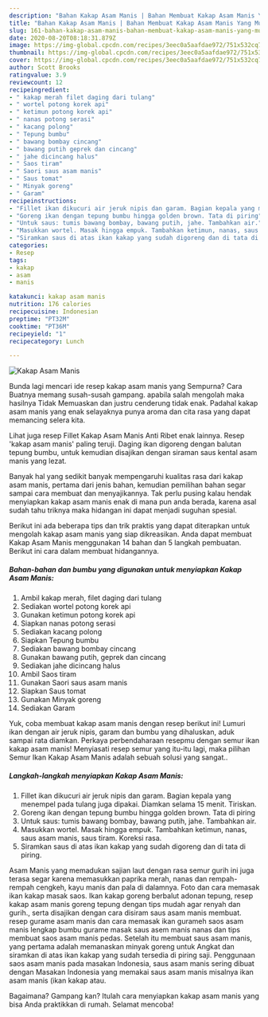 ```yaml
---
description: "Bahan Kakap Asam Manis | Bahan Membuat Kakap Asam Manis Yang Mudah Dan Praktis"
title: "Bahan Kakap Asam Manis | Bahan Membuat Kakap Asam Manis Yang Mudah Dan Praktis"
slug: 161-bahan-kakap-asam-manis-bahan-membuat-kakap-asam-manis-yang-mudah-dan-praktis
date: 2020-08-20T08:18:31.879Z
image: https://img-global.cpcdn.com/recipes/3eec0a5aafdae972/751x532cq70/kakap-asam-manis-foto-resep-utama.jpg
thumbnail: https://img-global.cpcdn.com/recipes/3eec0a5aafdae972/751x532cq70/kakap-asam-manis-foto-resep-utama.jpg
cover: https://img-global.cpcdn.com/recipes/3eec0a5aafdae972/751x532cq70/kakap-asam-manis-foto-resep-utama.jpg
author: Scott Brooks
ratingvalue: 3.9
reviewcount: 12
recipeingredient:
- " kakap merah filet daging dari tulang"
- " wortel potong korek api"
- " ketimun potong korek api"
- " nanas potong serasi"
- " kacang polong"
- " Tepung bumbu"
- " bawang bombay cincang"
- " bawang putih geprek dan cincang"
- " jahe dicincang halus"
- " Saos tiram"
- " Saori saus asam manis"
- " Saus tomat"
- " Minyak goreng"
- " Garam"
recipeinstructions:
- "Fillet ikan dikucuri air jeruk nipis dan garam. Bagian kepala yang menempel pada tulang juga dipakai. Diamkan selama 15 menit. Tiriskan."
- "Goreng ikan dengan tepung bumbu hingga golden brown. Tata di piring"
- "Untuk saus: tumis bawang bombay, bawang putih, jahe. Tambahkan air."
- "Masukkan wortel. Masak hingga empuk. Tambahkan ketimun, nanas, saus asam manis, saus tiram. Koreksi rasa."
- "Siramkan saus di atas ikan kakap yang sudah digoreng dan di tata di piring."
categories:
- Resep
tags:
- kakap
- asam
- manis

katakunci: kakap asam manis 
nutrition: 176 calories
recipecuisine: Indonesian
preptime: "PT32M"
cooktime: "PT36M"
recipeyield: "1"
recipecategory: Lunch

---
```



![Kakap Asam Manis](https://img-global.cpcdn.com/recipes/3eec0a5aafdae972/751x532cq70/kakap-asam-manis-foto-resep-utama.jpg)

Bunda lagi mencari ide resep kakap asam manis yang Sempurna? Cara Buatnya memang susah-susah gampang. apabila salah mengolah maka hasilnya Tidak Memuaskan dan justru cenderung tidak enak. Padahal kakap asam manis yang enak selayaknya punya aroma dan cita rasa yang dapat memancing selera kita.

Lihat juga resep Fillet Kakap Asam Manis Anti Ribet enak lainnya. Resep &#39;kakap asam manis&#39; paling teruji. Daging ikan digoreng dengan balutan tepung bumbu, untuk kemudian disajikan dengan siraman saus kental asam manis yang lezat.

Banyak hal yang sedikit banyak mempengaruhi kualitas rasa dari kakap asam manis, pertama dari jenis bahan, kemudian pemilihan bahan segar sampai cara membuat dan menyajikannya. Tak perlu pusing kalau hendak menyiapkan kakap asam manis enak di mana pun anda berada, karena asal sudah tahu triknya maka hidangan ini dapat menjadi suguhan spesial.


Berikut ini ada beberapa tips dan trik praktis yang dapat diterapkan untuk mengolah kakap asam manis yang siap dikreasikan. Anda dapat membuat Kakap Asam Manis menggunakan 14 bahan dan 5 langkah pembuatan. Berikut ini cara dalam membuat hidangannya.

<!--inarticleads1-->

##### Bahan-bahan dan bumbu yang digunakan untuk menyiapkan Kakap Asam Manis:

1. Ambil  kakap merah, filet daging dari tulang
1. Sediakan  wortel potong korek api
1. Gunakan  ketimun potong korek api
1. Siapkan  nanas potong serasi
1. Sediakan  kacang polong
1. Siapkan  Tepung bumbu
1. Sediakan  bawang bombay cincang
1. Gunakan  bawang putih, geprek dan cincang
1. Sediakan  jahe dicincang halus
1. Ambil  Saos tiram
1. Gunakan  Saori saus asam manis
1. Siapkan  Saus tomat
1. Gunakan  Minyak goreng
1. Sediakan  Garam


Yuk, coba membuat kakap asam manis dengan resep berikut ini! Lumuri ikan dengan air jeruk nipis, garam dan bumbu yang dihaluskan, aduk sampai rata diamkan. Perkaya perbendaharaan resepmu dengan semur ikan kakap asam manis! Menyiasati resep semur yang itu-itu lagi, maka pilihan Semur Ikan Kakap Asam Manis adalah sebuah solusi yang sangat.. 

<!--inarticleads2-->

##### Langkah-langkah menyiapkan Kakap Asam Manis:

1. Fillet ikan dikucuri air jeruk nipis dan garam. Bagian kepala yang menempel pada tulang juga dipakai. Diamkan selama 15 menit. Tiriskan.
1. Goreng ikan dengan tepung bumbu hingga golden brown. Tata di piring
1. Untuk saus: tumis bawang bombay, bawang putih, jahe. Tambahkan air.
1. Masukkan wortel. Masak hingga empuk. Tambahkan ketimun, nanas, saus asam manis, saus tiram. Koreksi rasa.
1. Siramkan saus di atas ikan kakap yang sudah digoreng dan di tata di piring.


Asam Manis yang memadukan sajian laut dengan rasa semur gurih ini juga terasa segar karena memasukkan paprika merah, nanas dan rempah-rempah cengkeh, kayu manis dan pala di dalamnya. Foto dan cara memasak ikan kakap masak saos. Ikan kakap goreng berbalut adonan tepung, resep kakap asam manis goreng tepung dengan tips mudah agar renyah dan gurih., serta disajikan dengan cara disiram saus asam manis membuat. resep gurame asam manis dan cara memasak ikan gurameh saos asam manis lengkap bumbu gurame masak saus asem manis nanas dan tips membuat saos asam manis pedas. Setelah itu membuat saus asam manis, yang pertama adalah memanaskan minyak goreng untuk Angkat dan siramkan di atas ikan kakap yang sudah tersedia di piring saji. Penggunaan saos asam manis pada masakan Indonesia, saus asam manis sering dibuat dengan Masakan Indonesia yang memakai saus asam manis misalnya ikan asam manis (ikan kakap atau. 

Bagaimana? Gampang kan? Itulah cara menyiapkan kakap asam manis yang bisa Anda praktikkan di rumah. Selamat mencoba!

